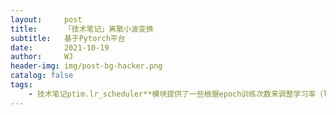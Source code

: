 ```yaml
---
layout:     post
title:      「技术笔记」离散小波变换
subtitle:   基于Pytorch平台
date:       2021-10-19
author:     WJ
header-img: img/post-bg-hacker.png
catalog: false
tags:
    - 技术笔记ptim.lr_scheduler**模块提供了一些根据epoch训练次数来调整学习率（learning rate）的方法。
---
```



